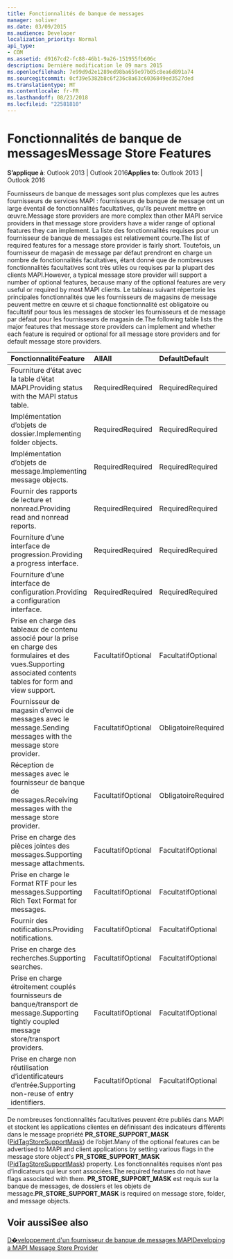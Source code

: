 ```yaml
---
title: Fonctionnalités de banque de messages
manager: soliver
ms.date: 03/09/2015
ms.audience: Developer
localization_priority: Normal
api_type:
- COM
ms.assetid: d9167cd2-fc88-46b1-9a26-151955fb606c
description: Dernière modification le 09 mars 2015
ms.openlocfilehash: 7e99d9d2e1289ed98ba659e97b05c8ea6d891a74
ms.sourcegitcommit: 0cf39e5382b8c6f236c8a63c6036849ed3527ded
ms.translationtype: MT
ms.contentlocale: fr-FR
ms.lasthandoff: 08/23/2018
ms.locfileid: "22581810"
---
```

# <a name="message-store-features"></a><span data-ttu-id="02a71-103">Fonctionnalités de banque de messages</span><span class="sxs-lookup"><span data-stu-id="02a71-103">Message Store Features</span></span>

  
  
<span data-ttu-id="02a71-104">**S’applique à**: Outlook 2013 | Outlook 2016</span><span class="sxs-lookup"><span data-stu-id="02a71-104">**Applies to**: Outlook 2013 | Outlook 2016</span></span> 
  
<span data-ttu-id="02a71-105">Fournisseurs de banque de messages sont plus complexes que les autres fournisseurs de services MAPI : fournisseurs de banque de message ont un large éventail de fonctionnalités facultatives, qu'ils peuvent mettre en œuvre.</span><span class="sxs-lookup"><span data-stu-id="02a71-105">Message store providers are more complex than other MAPI service providers in that message store providers have a wider range of optional features they can implement.</span></span> <span data-ttu-id="02a71-106">La liste des fonctionnalités requises pour un fournisseur de banque de messages est relativement courte.</span><span class="sxs-lookup"><span data-stu-id="02a71-106">The list of required features for a message store provider is fairly short.</span></span> <span data-ttu-id="02a71-107">Toutefois, un fournisseur de magasin de message par défaut prendront en charge un nombre de fonctionnalités facultatives, étant donné que de nombreuses fonctionnalités facultatives sont très utiles ou requises par la plupart des clients MAPI.</span><span class="sxs-lookup"><span data-stu-id="02a71-107">However, a typical message store provider will support a number of optional features, because many of the optional features are very useful or required by most MAPI clients.</span></span> <span data-ttu-id="02a71-108">Le tableau suivant répertorie les principales fonctionnalités que les fournisseurs de magasins de message peuvent mettre en œuvre et si chaque fonctionnalité est obligatoire ou facultatif pour tous les messages de stocker les fournisseurs et de message par défaut pour les fournisseurs de magasin de.</span><span class="sxs-lookup"><span data-stu-id="02a71-108">The following table lists the major features that message store providers can implement and whether each feature is required or optional for all message store providers and for default message store providers.</span></span>
  
|<span data-ttu-id="02a71-109">**Fonctionnalité**</span><span class="sxs-lookup"><span data-stu-id="02a71-109">**Feature**</span></span>|<span data-ttu-id="02a71-110">**All**</span><span class="sxs-lookup"><span data-stu-id="02a71-110">**All**</span></span>|<span data-ttu-id="02a71-111">**Default**</span><span class="sxs-lookup"><span data-stu-id="02a71-111">**Default**</span></span>|
|:-----|:-----|:-----|
|<span data-ttu-id="02a71-112">Fourniture d’état avec la table d’état MAPI.</span><span class="sxs-lookup"><span data-stu-id="02a71-112">Providing status with the MAPI status table.</span></span>  <br/> |<span data-ttu-id="02a71-113">Required</span><span class="sxs-lookup"><span data-stu-id="02a71-113">Required</span></span>  <br/> |<span data-ttu-id="02a71-114">Required</span><span class="sxs-lookup"><span data-stu-id="02a71-114">Required</span></span>  <br/> |
|<span data-ttu-id="02a71-115">Implémentation d’objets de dossier.</span><span class="sxs-lookup"><span data-stu-id="02a71-115">Implementing folder objects.</span></span>  <br/> |<span data-ttu-id="02a71-116">Required</span><span class="sxs-lookup"><span data-stu-id="02a71-116">Required</span></span>  <br/> |<span data-ttu-id="02a71-117">Required</span><span class="sxs-lookup"><span data-stu-id="02a71-117">Required</span></span>  <br/> |
|<span data-ttu-id="02a71-118">Implémentation d’objets de message.</span><span class="sxs-lookup"><span data-stu-id="02a71-118">Implementing message objects.</span></span>  <br/> |<span data-ttu-id="02a71-119">Required</span><span class="sxs-lookup"><span data-stu-id="02a71-119">Required</span></span>  <br/> |<span data-ttu-id="02a71-120">Required</span><span class="sxs-lookup"><span data-stu-id="02a71-120">Required</span></span>  <br/> |
|<span data-ttu-id="02a71-121">Fournir des rapports de lecture et nonread.</span><span class="sxs-lookup"><span data-stu-id="02a71-121">Providing read and nonread reports.</span></span>  <br/> |<span data-ttu-id="02a71-122">Required</span><span class="sxs-lookup"><span data-stu-id="02a71-122">Required</span></span>  <br/> |<span data-ttu-id="02a71-123">Required</span><span class="sxs-lookup"><span data-stu-id="02a71-123">Required</span></span>  <br/> |
|<span data-ttu-id="02a71-124">Fourniture d’une interface de progression.</span><span class="sxs-lookup"><span data-stu-id="02a71-124">Providing a progress interface.</span></span>  <br/> |<span data-ttu-id="02a71-125">Required</span><span class="sxs-lookup"><span data-stu-id="02a71-125">Required</span></span>  <br/> |<span data-ttu-id="02a71-126">Required</span><span class="sxs-lookup"><span data-stu-id="02a71-126">Required</span></span>  <br/> |
|<span data-ttu-id="02a71-127">Fourniture d’une interface de configuration.</span><span class="sxs-lookup"><span data-stu-id="02a71-127">Providing a configuration interface.</span></span>  <br/> |<span data-ttu-id="02a71-128">Required</span><span class="sxs-lookup"><span data-stu-id="02a71-128">Required</span></span>  <br/> |<span data-ttu-id="02a71-129">Required</span><span class="sxs-lookup"><span data-stu-id="02a71-129">Required</span></span>  <br/> |
|<span data-ttu-id="02a71-130">Prise en charge des tableaux de contenu associé pour la prise en charge des formulaires et des vues.</span><span class="sxs-lookup"><span data-stu-id="02a71-130">Supporting associated contents tables for form and view support.</span></span>  <br/> |<span data-ttu-id="02a71-131">Facultatif</span><span class="sxs-lookup"><span data-stu-id="02a71-131">Optional</span></span>  <br/> |<span data-ttu-id="02a71-132">Facultatif</span><span class="sxs-lookup"><span data-stu-id="02a71-132">Optional</span></span>  <br/> |
|<span data-ttu-id="02a71-133">Fournisseur de magasin d’envoi de messages avec le message.</span><span class="sxs-lookup"><span data-stu-id="02a71-133">Sending messages with the message store provider.</span></span>  <br/> |<span data-ttu-id="02a71-134">Facultatif</span><span class="sxs-lookup"><span data-stu-id="02a71-134">Optional</span></span>  <br/> |<span data-ttu-id="02a71-135">Obligatoire</span><span class="sxs-lookup"><span data-stu-id="02a71-135">Required</span></span>  <br/> |
|<span data-ttu-id="02a71-136">Réception de messages avec le fournisseur de banque de messages.</span><span class="sxs-lookup"><span data-stu-id="02a71-136">Receiving messages with the message store provider.</span></span>  <br/> |<span data-ttu-id="02a71-137">Facultatif</span><span class="sxs-lookup"><span data-stu-id="02a71-137">Optional</span></span>  <br/> |<span data-ttu-id="02a71-138">Obligatoire</span><span class="sxs-lookup"><span data-stu-id="02a71-138">Required</span></span>  <br/> |
|<span data-ttu-id="02a71-139">Prise en charge des pièces jointes des messages.</span><span class="sxs-lookup"><span data-stu-id="02a71-139">Supporting message attachments.</span></span>  <br/> |<span data-ttu-id="02a71-140">Facultatif</span><span class="sxs-lookup"><span data-stu-id="02a71-140">Optional</span></span>  <br/> |<span data-ttu-id="02a71-141">Facultatif</span><span class="sxs-lookup"><span data-stu-id="02a71-141">Optional</span></span>  <br/> |
|<span data-ttu-id="02a71-142">Prise en charge le Format RTF pour les messages.</span><span class="sxs-lookup"><span data-stu-id="02a71-142">Supporting Rich Text Format for messages.</span></span>  <br/> |<span data-ttu-id="02a71-143">Facultatif</span><span class="sxs-lookup"><span data-stu-id="02a71-143">Optional</span></span>  <br/> |<span data-ttu-id="02a71-144">Facultatif</span><span class="sxs-lookup"><span data-stu-id="02a71-144">Optional</span></span>  <br/> |
|<span data-ttu-id="02a71-145">Fournir des notifications.</span><span class="sxs-lookup"><span data-stu-id="02a71-145">Providing notifications.</span></span>  <br/> |<span data-ttu-id="02a71-146">Facultatif</span><span class="sxs-lookup"><span data-stu-id="02a71-146">Optional</span></span>  <br/> |<span data-ttu-id="02a71-147">Facultatif</span><span class="sxs-lookup"><span data-stu-id="02a71-147">Optional</span></span>  <br/> |
|<span data-ttu-id="02a71-148">Prise en charge des recherches.</span><span class="sxs-lookup"><span data-stu-id="02a71-148">Supporting searches.</span></span>  <br/> |<span data-ttu-id="02a71-149">Facultatif</span><span class="sxs-lookup"><span data-stu-id="02a71-149">Optional</span></span>  <br/> |<span data-ttu-id="02a71-150">Facultatif</span><span class="sxs-lookup"><span data-stu-id="02a71-150">Optional</span></span>  <br/> |
|<span data-ttu-id="02a71-151">Prise en charge étroitement couplés fournisseurs de banque/transport de message.</span><span class="sxs-lookup"><span data-stu-id="02a71-151">Supporting tightly coupled message store/transport providers.</span></span>  <br/> |<span data-ttu-id="02a71-152">Facultatif</span><span class="sxs-lookup"><span data-stu-id="02a71-152">Optional</span></span>  <br/> |<span data-ttu-id="02a71-153">Facultatif</span><span class="sxs-lookup"><span data-stu-id="02a71-153">Optional</span></span>  <br/> |
|<span data-ttu-id="02a71-154">Prise en charge non réutilisation d’identificateurs d’entrée.</span><span class="sxs-lookup"><span data-stu-id="02a71-154">Supporting non-reuse of entry identifiers.</span></span>  <br/> |<span data-ttu-id="02a71-155">Facultatif</span><span class="sxs-lookup"><span data-stu-id="02a71-155">Optional</span></span>  <br/> |<span data-ttu-id="02a71-156">Facultatif</span><span class="sxs-lookup"><span data-stu-id="02a71-156">Optional</span></span>  <br/> |
   
<span data-ttu-id="02a71-157">De nombreuses fonctionnalités facultatives peuvent être publiés dans MAPI et stockent les applications clientes en définissant des indicateurs différents dans le message propriété **PR_STORE_SUPPORT_MASK** ([PidTagStoreSupportMask](pidtagstoresupportmask-canonical-property.md)) de l’objet.</span><span class="sxs-lookup"><span data-stu-id="02a71-157">Many of the optional features can be advertised to MAPI and client applications by setting various flags in the message store object's **PR_STORE_SUPPORT_MASK** ([PidTagStoreSupportMask](pidtagstoresupportmask-canonical-property.md)) property.</span></span> <span data-ttu-id="02a71-158">Les fonctionnalités requises n’ont pas d’indicateurs qui leur sont associées.</span><span class="sxs-lookup"><span data-stu-id="02a71-158">The required features do not have flags associated with them.</span></span> <span data-ttu-id="02a71-159">**PR_STORE_SUPPORT_MASK** est requis sur la banque de messages, de dossiers et les objets de message.</span><span class="sxs-lookup"><span data-stu-id="02a71-159">**PR_STORE_SUPPORT_MASK** is required on message store, folder, and message objects.</span></span> 
  
## <a name="see-also"></a><span data-ttu-id="02a71-160">Voir aussi</span><span class="sxs-lookup"><span data-stu-id="02a71-160">See also</span></span>



[<span data-ttu-id="02a71-161">D�veloppement d'un fournisseur de banque de messages MAPI</span><span class="sxs-lookup"><span data-stu-id="02a71-161">Developing a MAPI Message Store Provider</span></span>](developing-a-mapi-message-store-provider.md)

